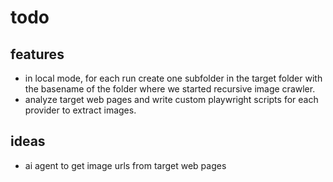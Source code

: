 # todo

## features
- in local mode, for each run create one subfolder in the target folder with the basename of the folder where we started recursive image crawler. 
- analyze target web pages and write custom playwright scripts for each provider to extract images. 

## ideas
- ai agent to get image urls from target web pages

